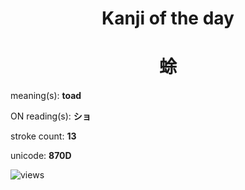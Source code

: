 <h1 align="center">Kanji of the day</h1>
<h1 align="center">蜍</h1>
<p align="left">meaning(s): <b>toad</b></p>
<p align="left">ON reading(s): <b>ショ</b></p>
<p align="left">stroke count: <b>13</b></p>
<p align="left">unicode: <b>870D</b></p>
<p align="left"><img src="https://komarev.com/ghpvc/?username=tristanwagner-kanjioftheday&label=Views&color=0e75b6&style=flat" alt="views"/></p>
